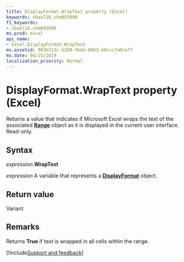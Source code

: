 ```yaml
---
title: DisplayFormat.WrapText property (Excel)
keywords: vbaxl10.chm893090
f1_keywords:
- vbaxl10.chm893090
ms.prod: excel
api_name:
- Excel.DisplayFormat.WrapText
ms.assetid: 993b713c-5250-fb4a-89b3-40ccc7a0ce7f
ms.date: 04/25/2019
localization_priority: Normal
---
```



# DisplayFormat.WrapText property (Excel)

Returns a value that indicates if Microsoft Excel wraps the text of the associated **[Range](Excel.Range(object).md)** object as it is displayed in the current user interface. Read-only.


## Syntax

_expression_.**WrapText**

_expression_ A variable that represents a **[DisplayFormat](Excel.DisplayFormat.md)** object.


## Return value

Variant


## Remarks

Returns **True** if text is wrapped in all cells within the range.




[!include[Support and feedback](~/includes/feedback-boilerplate.md)]